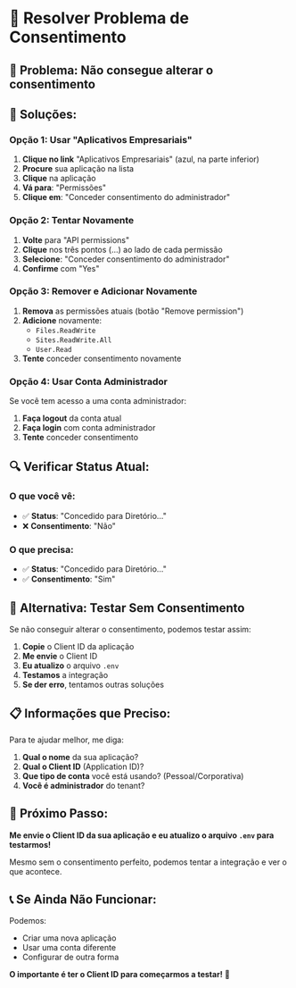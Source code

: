 # 🔧 Resolver Problema de Consentimento

## 🚨 **Problema**: Não consegue alterar o consentimento

## 🎯 **Soluções:**

### **Opção 1: Usar "Aplicativos Empresariais"**

1. **Clique no link** "Aplicativos Empresariais" (azul, na parte inferior)
2. **Procure** sua aplicação na lista
3. **Clique** na aplicação
4. **Vá para**: "Permissões"
5. **Clique em**: "Conceder consentimento do administrador"

### **Opção 2: Tentar Novamente**

1. **Volte** para "API permissions"
2. **Clique** nos três pontos (...) ao lado de cada permissão
3. **Selecione**: "Conceder consentimento do administrador"
4. **Confirme** com "Yes"

### **Opção 3: Remover e Adicionar Novamente**

1. **Remova** as permissões atuais (botão "Remove permission")
2. **Adicione** novamente:
   - `Files.ReadWrite`
   - `Sites.ReadWrite.All`
   - `User.Read`
3. **Tente** conceder consentimento novamente

### **Opção 4: Usar Conta Administrador**

Se você tem acesso a uma conta administrador:
1. **Faça logout** da conta atual
2. **Faça login** com conta administrador
3. **Tente** conceder consentimento

## 🔍 **Verificar Status Atual:**

### **O que você vê:**
- ✅ **Status**: "Concedido para Diretório..."
- ❌ **Consentimento**: "Não"

### **O que precisa:**
- ✅ **Status**: "Concedido para Diretório..."
- ✅ **Consentimento**: "Sim"

## 🚀 **Alternativa: Testar Sem Consentimento**

Se não conseguir alterar o consentimento, podemos testar assim:

1. **Copie** o Client ID da aplicação
2. **Me envie** o Client ID
3. **Eu atualizo** o arquivo `.env`
4. **Testamos** a integração
5. **Se der erro**, tentamos outras soluções

## 📋 **Informações que Preciso:**

Para te ajudar melhor, me diga:

1. **Qual o nome** da sua aplicação?
2. **Qual o Client ID** (Application ID)?
3. **Que tipo de conta** você está usando? (Pessoal/Corporativa)
4. **Você é administrador** do tenant?

## 🎯 **Próximo Passo:**

**Me envie o Client ID da sua aplicação e eu atualizo o arquivo `.env` para testarmos!**

Mesmo sem o consentimento perfeito, podemos tentar a integração e ver o que acontece.

## 📞 **Se Ainda Não Funcionar:**

Podemos:
- Criar uma nova aplicação
- Usar uma conta diferente
- Configurar de outra forma

**O importante é ter o Client ID para começarmos a testar!** 🎯
